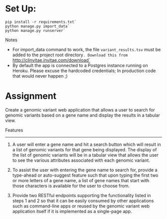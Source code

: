 # Set Up:
```
pip install -r requirements.txt`
python manage.py import_data`
python manage.py runserver`
 ```
 
 
Notes
- For import_data command to work, the file `variant_results.tsv` must be added to the project root directory`.
Download this from `http://clinvitae.invitae.com/download` 
- By default the app is connected to a Postgres instance running on Heroku. Please excuse the hardcoded credentials; In production code that would never happen ;)


# Assignment

Create a genomic variant web application that allows a user to search for genomic variants based on a gene name and display the results in a tabular view.

Features

-------------  

1) A user will enter a gene name and hit a search button which will result in a list of genomic variants for that gene being displayed.  The display of the list of genomic variants will be in a tabular view that allows the user to see the various attributes associated with each genomic variant.

 
2) To assist the user with entering the gene name to search for, provide a type-ahead or auto-suggest feature such that upon typing the first two or more letters of a gene name, a list of gene names that start with those characters is available for the user to choose from. 

 
3) Provide two RESTful endpoints supporting the functionality listed in steps 1 and 2 so that it can be easily consumed by other applications such as command-line apps or reused by the genomic variant web application itself if it is implemented as a single-page app.






